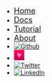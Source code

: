 * [<font size="4">Home</font>](http://flyabledev.com/)
* [<font size="4">Docs</font>](/)
* [<font size="4">Tutorial</font>](http://flyabledev.com/tutorial.html)
* [<font size="4">About</font>](http://flyabledev.com/about.html)
* [![Github](https://icongr.am/devicon/github-original.svg?size=24&color=currentColor)](https://github.com/FlyableDev)
* <a href="https://gitter.im/FlyableDev/community"><img src="gitter-logo.png" width="24" /></a>
* [![Twitter](https://icongr.am/devicon/twitter-original.svg?size=24&color=currentColor)](http://twitter.com/flyabletech)
* [![LinkedIn](https://icongr.am/devicon/linkedin-original.svg?size=24&color=currentColor)](https://www.linkedin.com/company/flyable/)